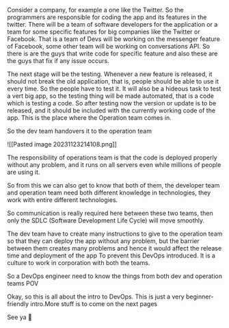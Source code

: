 
Consider a company, for example a one like the Twitter. So the programmers are responsible for coding the app and its features in the twitter. There will be a team of software developers for the application or a team for some specific features for big companies like the Twitter or Facebook.
That is a team of Devs will be working on the messenger feature of Facebook, some other team will be working on conversations API. So there is are the guys that write code for specific feature and also these are the guys that fix if any issue occurs.

The next stage will be the testing. Whenever a new feature is released, it should not break the old application, that is, people should be able to use it every time. So the people have to test it.
It will also be a hideous task to test a vert big app, so the testing thing will be made automated, that is a code which is testing a code.
So after testing now the version or update is to be released, and it should be included with the currently working code of the app. This is the place where the Operation team comes in.

So the dev team handovers it to the operation team 

![[Pasted image 20231123214108.png]]

The responsibility of operations team is that the code is deployed properly without any problem, and it runs on all servers even while millions of people are using it.

So from this we can also get to know that both of them, the developer team and operation team need both different knowledge in technologies, they work with entire different technologies.

So communication is really required here between these two teams, then only the SDLC (Software Development Life Cycle) will move smoothly.

The dev team have to create many instructions to give to the operation team so that they can deploy the app without any problem, but the barrier between them creates many problems and hence it would affect the release time and deployment of the app
To prevent this DevOps introduced. It is a culture to work in corporation with both the teams.

So a DevOps engineer need to know the things from both dev and operation teams POV 

Okay, so this is all about the intro to DevOps. This is just a very beginner-friendly intro.More stuff is to come on the next pages 

See ya 👋